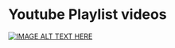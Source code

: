 # Youtube Playlist videos
[![IMAGE ALT TEXT HERE](https://img.youtube.com/vi/Wv0zoeFd44Q/0.jpg)](https://youtube.com/playlist?list=PLfdbMQ5CoohP35tJYTgfd8GDzGrMN_ttm)
